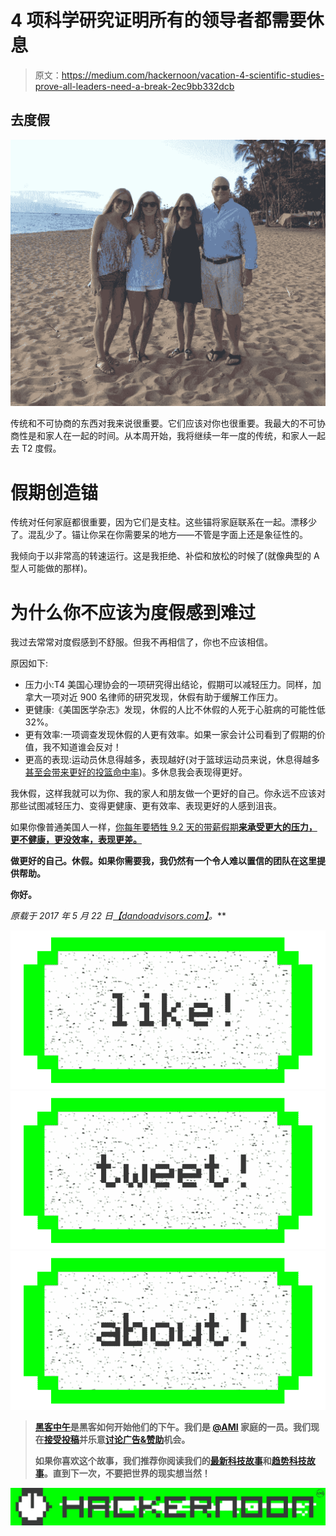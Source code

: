 # 4 项科学研究证明所有的领导者都需要休息

> 原文：<https://medium.com/hackernoon/vacation-4-scientific-studies-prove-all-leaders-need-a-break-2ec9bb332dcb>

## 去度假

![](img/4ef2da0624bf7e08e2300bbb4f03741f.png)

传统和不可协商的东西对我来说很重要。它们应该对你也很重要。我最大的不可协商性是和家人在一起的时间。从本周开始，我将继续一年一度的传统，和家人一起去 T2 度假。

# 假期创造锚

传统对任何家庭都很重要，因为它们是支柱。这些锚将家庭联系在一起。漂移少了。混乱少了。锚让你呆在你需要呆的地方——不管是字面上还是象征性的。

我倾向于以非常高的转速运行。这是我拒绝、补偿和放松的时候了(就像典型的 A 型人可能做的那样)。

# 为什么你不应该为度假感到难过

我过去常常对度假感到不舒服。但我不再相信了，你也不应该相信。

原因如下:

*   压力小:T4 美国心理协会的一项研究得出结论，假期可以减轻压力。同样，加拿大一项对近 900 名律师的研究发现，休假有助于缓解工作压力。
*   更健康:《美国医学杂志》发现，休假的人比不休假的人死于心脏病的可能性低 32%。
*   更有效率:一项调查发现休假的人更有效率。如果一家会计公司看到了假期的价值，我不知道谁会反对！
*   更高的表现:运动员休息得越多，表现越好(对于篮球运动员来说，休息得越多[甚至会带来更好的投篮命中率](http://www.nytimes.com/2013/02/10/opinion/sunday/relax-youll-be-more-productive.html))。多休息我会表现得更好。

我休假，这样我就可以为你、我的家人和朋友做一个更好的自己。你永远不应该对那些试图减轻压力、变得更健康、更有效率、表现更好的人感到沮丧。

如果你像普通美国人一样，[你每年要牺牲 9.2 天的带薪假期**来承受更大的压力，更不健康，更没效率，表现更差。**](http://articles.latimes.com/2012/nov/25/business/la-fi-1126-travel-briefcase-20121126)

**做更好的自己。休假。如果你需要我，我仍然有一个令人难以置信的团队在这里提供帮助。**

**你好。**

***原载于 2017 年 5 月 22 日*[*【dandoadvisors.com】*](https://dandoadvisors.com/leaders-vacation-time/)*。***

**[![](img/50ef4044ecd4e250b5d50f368b775d38.png)](http://bit.ly/HackernoonFB)****[![](img/979d9a46439d5aebbdcdca574e21dc81.png)](https://goo.gl/k7XYbx)****[![](img/2930ba6bd2c12218fdbbf7e02c8746ff.png)](https://goo.gl/4ofytp)**

> **[黑客中午](http://bit.ly/Hackernoon)是黑客如何开始他们的下午。我们是 [@AMI](http://bit.ly/atAMIatAMI) 家庭的一员。我们现在[接受投稿](http://bit.ly/hackernoonsubmission)并乐意[讨论广告&赞助](mailto:partners@amipublications.com)机会。**
> 
> **如果你喜欢这个故事，我们推荐你阅读我们的[最新科技故事](http://bit.ly/hackernoonlatestt)和[趋势科技故事](https://hackernoon.com/trending)。直到下一次，不要把世界的现实想当然！**

**![](img/be0ca55ba73a573dce11effb2ee80d56.png)**